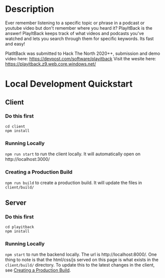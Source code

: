 # Description
Ever remember listening to a specific topic or phrase in a podcast or youtube video but don't remember where you heard it? PlayItBack is the answer! PlayItBack keeps track of what videos and podcasts you've watched and lets you search through them for specific keywords. Its fast and easy! 

PlatItBack was submitted to Hack The North 2020++, submission and demo video here: https://devpost.com/software/playitback
Visit the wesite here: https://playitback.z9.web.core.windows.net/

# Local Development Quickstart

## Client
### Do this first
```
cd client
npm install
```

### Running Locally
`npm run start` to run the client locally. It will automatically open on http://localhost:3000/

### Creating a Production Build
`npm run build` to create a production build. It will update the files in `client/build/`

## Server
### Do this first
```
cd playitback
npm install
```

### Running Locally
`npm start` to run the backend locally. The url is http://localhost:8000/. One thing to note is that the html/css/js served on this page is what exists in the `client/build/` directory. To update this to the latest changes in the client, see [Creating a Production Build](https://github.com/kodyang/playitback/new/master?readme=1#creating-a-production-build).
